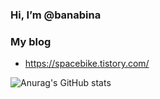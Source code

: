 ### Hi, I’m @banabina

### My blog
- https://spacebike.tistory.com/


![Anurag's GitHub stats](https://github-readme-stats.vercel.app/api?username=banabina&show_icons=true&theme=tokyonight)
